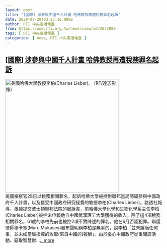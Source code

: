 ```yaml
---
layout: post
title: "[國際] 涉參與中國千人計畫 哈佛教授再遭稅務罪名起訴"
date: 2020-07-29T03:25:16.000Z
author: RTI 中央廣播電臺
from: https://www.rti.org.tw/news/view/id/2073889
tags: [ RTI 中央廣播電臺 ]
categories: [ news, RTI 中央廣播電臺 ]
---
```

<!--1595993116000-->
[[國際] 涉參與中國千人計畫 哈佛教授再遭稅務罪名起訴](https://www.rti.org.tw/news/view/id/2073889)
------

<div>
<img src="https://static.rti.org.tw/assets/thumbnails/2020/01/31/a69c866418d346dafd528b468a2d659e.jpg" width="360" alt="美國哈佛大學教授李柏(Charles Lieber)。 (RT/達志影像)" title="美國哈佛大學教授李柏(Charles Lieber)。 (RT/達志影像)"><br>美國檢察官28日以稅務相關罪名，起訴哈佛大學被控對聯邦當局隱瞞參與中國政府千人計畫，以及接受中國政府研究經費的教授李柏(Charles Lieber)。路透社報導，根據提交波士頓聯邦法院的起訴書，前哈佛大學化學和生物化學系主任李柏(Charles Lieber)被控未申報他自中國武漢理工大學獲得的收入。除了這4項稅務相關罪名，61歲的李柏先前也被控2項不實陳述的罪名。他在6月否認犯罪。辯護律師穆卡塞(Marc Mukasey)發布聲明稱李柏是無辜的，說李柏「並未隱瞞任何事，並未如當局指控的收取(來自中國的)報酬」。由於憂心中國政府從事間諜活動、竊取智慧財...<a target="_blank" href="https://www.rti.org.tw/news/view/id/2073889">...more</a>
</div>
